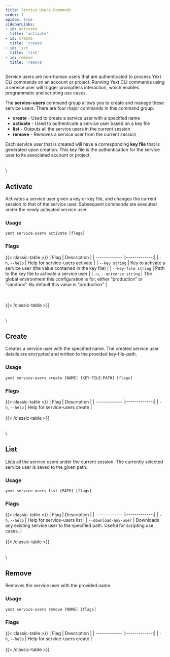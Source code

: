 ```yaml
---
title: Service Users Commands
order: 1
apidoc: true
sidebarLinks:
- id: activate
  title: 'activate'
- id: create
  title: 'create'
- id: list
  title: 'list'
- id: remove
  title: 'remove'
---
```


Service users are non-human users that are authenticated to process Yext CLI commands on an account or project. Running Yext CLI commands using a service user will trigger promptless interaction, which enables programmatic and scripting use cases. 

The **service-users** command group allows you to create and manage these service users. There are four major commands in this command group:

* **create** - Used to create a service user with a specified name
* **activate** - Used to authenticate a service user based on a key file
* **list** - Outputs all the service users in the current session
* **remove** - Removes a service user from the current session


Each service user that is created will have a corresponding **key file** that is generated upon creation. This key file is the authentication for the service user to its associated account or project.

\
\

## Activate

Activates a service user given a key or key file, and changes the current session to that of the service user. Subsequent commands are executed under the newly activated service user.


### Usage
```cli
yext service-users activate [flags]
```

### Flags

{{< classic-table >}}
| Flag     | Description   |
| ------------- |:-------------:|
| `-h`, `--help`    | Help for service-users activate |
| `--key string`    | Key to activate a service user (the value contained in the key file) |
| `--key-file string`    | Path to the key file to activate a service user |
| `-u`, `--universe string`    | The global environment this configuration is for, either “production” or “sandbox”. By default this value is “production" |

\
\
{{< /classic-table >}}

\
\

## Create

Creates a service user with the specified name. The created service user details are encrypted and written to the provided key-file-path. 


### Usage
```cli
yext service-users create [NAME] [KEY-FILE-PATH] [flags]
```

### Flags

{{< classic-table >}}
| Flag     | Description   |
| ------------- |:-------------:|
| `-h`, `--help`    | Help for service-users create |
\
\
{{< /classic-table >}}


\
\

## List

Lists all the service users under the current session. The currently selected service user is saved to the given path. 


### Usage
```cli
yext service-users list [PATH] [flags]
```

### Flags

{{< classic-table >}}
| Flag     | Description   |
| ------------- |:-------------:|
| `-h`, `--help`    | Help for service-users list |
| `--download-any-user`    | Downloads any existing service user to the specified path. Useful for scripting use cases. |
\
\
{{< /classic-table >}}

\
\

## Remove

Removes the service user with the provided name. 


### Usage
```cli
yext service-users remove [NAME] [flags]
```

### Flags

{{< classic-table >}}
| Flag     | Description   |
| ------------- |:-------------:|
| `-h`, `--help`    | Help for service-users create |
\
\
{{< /classic-table >}}



